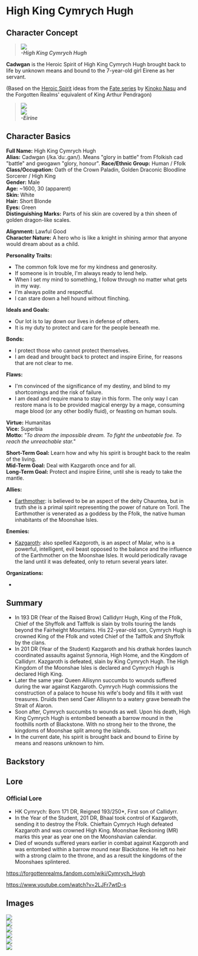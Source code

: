 # High King Cymrych Hugh

## Character Concept

> ![](High_King_Cymrych_Hugh.jpg)  
> ***-High King Cymrych Hugh***

**Cadwgan** is the Heroic Spirit of High King Cymrych Hugh brought back to life by unknown means and bound to the 7-year-old girl Eirene as her servant.

(Based on the [Heroic Spirit](https://typemoon.fandom.com/wiki/Heroic_Spirit) ideas from the [Fate series](https://typemoon.fandom.com/wiki/Fate_series) by [Kinoko Nasu](https://typemoon.fandom.com/wiki/Kinoko_Nasu) and the Forgotten Realms' equivalent of King Arthur Pendragon)

> ![](Eirine.png)  
> ![](Eirine2.jpg)  
> ***-Eirine***

## Character Basics

**Full Name:** High King Cymrych Hugh  
**Alias:** Cadwgan (/ka.ˈduː.ɡan/). Means "glory in battle" from Ffolkish cad "battle" and gwogawn "glory, honour".
**Race/Ethnic Group:** Human / Ffolk  
**Class/Occupation:** Oath of the Crown Paladin, Golden Draconic Bloodline Sorcerer / High King  
**Gender:** Male  
**Age:** ~1600, 30 (apparent)  
**Skin:** White  
**Hair:** Short Blonde  
**Eyes:** Green  
**Distinguishing Marks:** Parts of his skin are covered by a thin sheen of golden dragon-like scales.

**Alignment:** Lawful Good   
**Character Nature:** A hero who is like a knight in shining armor that anyone would dream about as a child.  

**Personality Traits:**

* The common folk love me for my kindness and generosity.
* If someone is in trouble, I'm always ready to lend help.
* When I set my mind to something, I follow through no matter what gets in my way.
* I'm always polite and respectful.
* I can stare down a hell hound without flinching.
  
**Ideals and Goals:**  

* Our lot is to lay down our lives in defense of others.
* It is my duty to protect and care for the people beneath me.

**Bonds:**

* I protect those who cannot protect themselves.
* I am dead and brought back to protect and inspire Eirine, for reasons that are not clear to me.

**Flaws:**

* I'm convinced of the significance of my destiny, and blind to my shortcomings and the risk of failure.  
* I am dead and require mana to stay in this form. The only way I can restore mana is to be provided magical energy by a mage, consuming mage blood (or any other bodily fluid), or feasting on human souls.

**Virtue:** Humanitas  
**Vice:** Superbia  
**Motto:** *"To dream the impossible dream. To fight the unbeatable foe. To reach the unreachable star."*

**Short-Term Goal:** Learn how and why his spirit is brought back to the realm of the living.  
**Mid-Term Goal:** Deal with Kazgaroth once and for all.  
**Long-Term Goal:** Protect and inspire Eirine, until she is ready to take the mantle.  

**Allies:**
    
* [Earthmother](https://forgottenrealms.fandom.com/wiki/Earthmother): is believed to be an aspect of the deity Chauntea, but in truth she is a primal spirit representing the power of nature on Toril. The Earthmother is venerated as a goddess by the Ffolk, the native human inhabitants of the Moonshae Isles.
  
**Enemies:**

* [Kazgaroth](https://forgottenrealms.fandom.com/wiki/Kazgaroth): also spelled Kazgoroth, is an aspect of Malar, who is a powerful, intelligent, evil beast opposed to the balance and the influence of the Earthmother on the Moonshae Isles. It would periodically ravage the land until it was defeated, only to return several years later.
  
**Organizations:**

* 

## Summary

-  In 193 DR (Year of the Raised Brow) Callidyrr Hugh, King of the Ffolk, Chief of the Shyffolk and Talffolk is slain by trolls touring the lands beyond the Fairheight Mountains. His 22-year-old son, Cymrych Hugh is crowned King of the Ffolk and voted Chief of the Talffolk and Shyffolk by the clans.
- In 201 DR (Year of the Student) Kazgaroth and his drathak hordes launch coordinated assaults against Synnoria, High Home, and the Kingdom of Callidyrr. Kazgaroth is defeated, slain by King Cymrych Hugh. The High Kingdom of the Moonshae Isles is declared and Cymrych Hugh is declared High King.
- Later the same year Queen Allisynn succumbs to wounds suffered during the war against Kazgaroth. Cymrych Hugh commissions the construction of a palace to house his wife's body and fills it with vast treasures. Druids then send Caer Allisynn to a watery grave beneath the Strait of Alaron.
- Soon after, Cymrych succumbs to wounds as well. Upon his death, High King Cymrych Hugh is entombed beneath a barrow mound in the foothills north of Blackstone. With no strong heir to the throne, the kingdoms of Moonshae split among the islands.
- In the current date, his spirit is brought back and bound to Eirine by means and reasons unknown to him. 


## Backstory


## Lore

### Official Lore

- HK Cymrych: Born 171 DR, Reigned 193/250*, First son of Callidyrr.  
- In the Year of the Student, 201 DR, Bhaal took control of Kazgaroth, sending it to destroy the Ffolk. Chieftain Cymrych Hugh defeated Kazgaroth and was crowned High King. Moonshae Reckoning (MR) marks this year as year one on the Moonshavian calendar.  
- Died of wounds suffered years earlier in combat against Kazgoroth and was entombed within a barrow mound near Blackstone. He left no heir with a strong claim to the throne, and as a result the kingdoms of the Moonshaes splintered.

https://forgottenrealms.fandom.com/wiki/Cymrych_Hugh

https://www.youtube.com/watch?v=2LJFr7wtD-s

## Images

![](High_King_Cymrych_Hugh_2.jpg)  
![](High_King_Cymrych_Hugh_3.jpg)  
![](High_King_Cymrych_Hugh_4.jpg)  
![](High_King_Cymrych_Hugh_5.jpg)  
![](High_King_Cymrych_Hugh_6.jpg)  
![](High_King_Cymrych_Hugh_7.jpg)  
